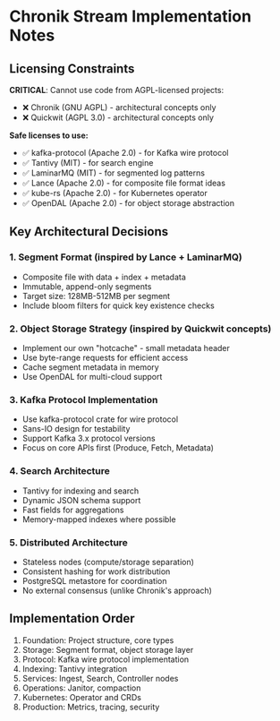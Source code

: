 # Chronik Stream Implementation Notes

## Licensing Constraints
**CRITICAL**: Cannot use code from AGPL-licensed projects:
- ❌ Chronik (GNU AGPL) - architectural concepts only
- ❌ Quickwit (AGPL 3.0) - architectural concepts only

**Safe licenses to use:**
- ✅ kafka-protocol (Apache 2.0) - for Kafka wire protocol
- ✅ Tantivy (MIT) - for search engine
- ✅ LaminarMQ (MIT) - for segmented log patterns
- ✅ Lance (Apache 2.0) - for composite file format ideas
- ✅ kube-rs (Apache 2.0) - for Kubernetes operator
- ✅ OpenDAL (Apache 2.0) - for object storage abstraction

## Key Architectural Decisions

### 1. Segment Format (inspired by Lance + LaminarMQ)
- Composite file with data + index + metadata
- Immutable, append-only segments
- Target size: 128MB-512MB per segment
- Include bloom filters for quick key existence checks

### 2. Object Storage Strategy (inspired by Quickwit concepts)
- Implement our own "hotcache" - small metadata header
- Use byte-range requests for efficient access
- Cache segment metadata in memory
- Use OpenDAL for multi-cloud support

### 3. Kafka Protocol Implementation
- Use kafka-protocol crate for wire protocol
- Sans-IO design for testability
- Support Kafka 3.x protocol versions
- Focus on core APIs first (Produce, Fetch, Metadata)

### 4. Search Architecture
- Tantivy for indexing and search
- Dynamic JSON schema support
- Fast fields for aggregations
- Memory-mapped indexes where possible

### 5. Distributed Architecture
- Stateless nodes (compute/storage separation)
- Consistent hashing for work distribution
- PostgreSQL metastore for coordination
- No external consensus (unlike Chronik's approach)

## Implementation Order
1. Foundation: Project structure, core types
2. Storage: Segment format, object storage layer
3. Protocol: Kafka wire protocol implementation
4. Indexing: Tantivy integration
5. Services: Ingest, Search, Controller nodes
6. Operations: Janitor, compaction
7. Kubernetes: Operator and CRDs
8. Production: Metrics, tracing, security